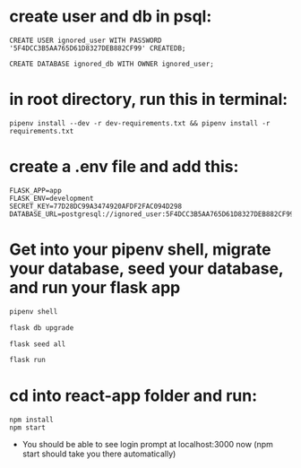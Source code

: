 # create user and db in psql:
    CREATE USER ignored_user WITH PASSWORD '5F4DCC3B5AA765D61D8327DEB882CF99' CREATEDB;

    CREATE DATABASE ignored_db WITH OWNER ignored_user;


# in root directory, run this in terminal:
    pipenv install --dev -r dev-requirements.txt && pipenv install -r requirements.txt


# create a .env file and add this:
    FLASK_APP=app
    FLASK_ENV=development
    SECRET_KEY=77D28DC99A3474920AFDF2FAC094D298
    DATABASE_URL=postgresql://ignored_user:5F4DCC3B5AA765D61D8327DEB882CF99@localhost/ignored_db


# Get into your pipenv shell, migrate your database, seed your database, and run your flask app

   ```bash
   pipenv shell
   ```

   ```bash
   flask db upgrade
   ```

   ```bash
   flask seed all
   ```

   ```bash
   flask run
   ```


# cd into react-app folder and run:
    npm install
    npm start


- You should be able to see login prompt at localhost:3000 now (npm start should take you there automatically)
